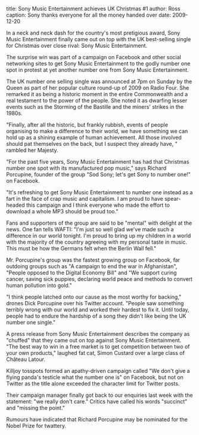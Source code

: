 title: Sony Music Entertainment achieves UK Christmas #1
author: Ross
caption: Sony thanks everyone for all the money handed over
date: 2009-12-20

In a neck and neck dash for the country's most pretigious award, Sony Music
Entertainment finally came out on top with the UK best-selling single for
Christmas over close rival: Sony Music Entertainment.

The surprise win was part of a campaign on Facebook and other social networking
sites to get Sony Music Entertainment to the godly number one spot in protest at
yet another number one from Sony Music Entertainment.

The UK number one selling single was announced at 7pm on Sunday by the Queen as
part of her popular culture round-up of 2009 on Radio Four. She remarked it as
being a historic moment in the entire Commonwealth and a real testament to the
power of the people. She noted it as dwarfing lesser events such as the Storming
of the Bastille and the miners' strikes in the 1980s.

"Finally, after all the historic, but frankly rubbish, events of people
organising to make a difference to their world, we have something we can hold up
as a shining example of human achievement. All those involved should pat
themselves on the back, but I suspect they already have, " rambled her Majesty.

"For the past five years, Sony Music Entertainment has had that Christmas number
one spot with its manufactured pop music," says Richard Porcupine, founder of
the group "Sod Sony; let's get Sony to number one!" on Facebook.

"It's refreshing to get Sony Music Entertainment to number one instead as a fart
in the face of crap music and capitalism. I am proud to have spear-headed this
campaign and I think everyone who made the effort to download a whole MP3 should
be proud too."

Fans and supporters of the group are said to be "mental" with delight at the
news. One fan tells WAFTI: "I'm just so well glad we've made such a difference
in our world tonight. I'm proud to bring up my children in a world with the
majority of the country agreeing with my personal taste in music. This must be
how the Germans felt when the Berlin Wall fell."

Mr. Porcupine's group was the fastest growing group on Facebook, far outdoing
groups such as "A campaign to end the war in Afghanistan", "People opposed to
the Digital Economy Bill" and "We support curing cancer, saving sick puppies,
declaring world peace and methods to convert human pollution into gold."

"I think people latched onto our cause as the most worthy for backing," drones
Dick Porcupine over his Twitter account. "People saw something terribly wrong
with our world and worked their hardest to fix it. Until today, people had to
endure the hardship of a song they didn't like being the UK number one single."

A press release from Sony Music Entertainment describes the company as "chuffed"
that they came out on top against Sony Music Entertainment. "The best way to win
in a free market is to get competition between two of your own products,"
laughed fat cat, Simon Custard over a large class of Château Latour.

Killjoy tosspots formed an apathy-driven campaign called "We don't give a flying
panda's testicle what the number one is" on Facebook, but not on Twitter as the
title alone exceeded the character limit for Twitter posts.

Their campaign manager finally got back to our enquiries last week with the
statement: "we really don't care." Critics have called his words "succinct" and
"missing the point."

Rumours have indicated that Richard Porcupine may be nominated for the Nobel
Prize for twattery.
